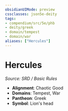 ```yaml
---
obsidianUIMode: preview
cssclasses: json5e-deity
tags:
- compendium/src/5e/phb
- deity/greek
- domain/tempest
- domain/war
aliases: ["Hercules"]
---
```

# Hercules
*Source: SRD / Basic Rules* 

- **Alignment**: Chaotic Good
- **Domains**: Tempest, War
- **Pantheon**: Greek
- **Symbol**: Lion's head